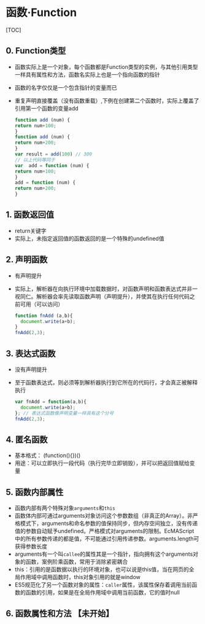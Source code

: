 # 函数·Function

\[TOC\]

## 0. Function类型

* 函数实际上是一个对象，每个函数都是Function类型的实例，与其他引用类型一样具有属性和方法，函数名实际上也是一个指向函数的指针
* 函数的名字仅仅是一个包含指针的变量而已
* 重复声明直接覆盖（没有函数重载）,下例在创建第二个函数时，实际上覆盖了引用第一个函数的变量add

  ```javascript
  function add (num) {
  return num+100;
  }
  function add (num) {
  return num+200;
  }
  var result = add(100) // 300
  // 以上代码等同于
  var  add = function (num) {
  return num+100;
  }
  add = function (num) {
  return num+200;
  }
  ```

## 1. 函数返回值

* return关键字
* 实际上，未指定返回值的函数返回的是一个特殊的undefined值

## 2. 声明函数

* 有声明提升
* 实际上，解析器在向执行环境中加载数据时，对函数声明和函数表达式并非一视同仁。解析器会率先读取函数声明（声明提升），并使其在执行任何代码之前可用（可以访问）

  ```javascript
  function fnAdd (a,b){
    document.write(a+b);
  }
  fnAdd(2,3);
  ```

## 3. 表达式函数

* 没有声明提升
* 至于函数表达式，则必须等到解析器执行到它所在的代码行，才会真正被解释执行

  ```javascript
  var fnAdd = function(a,b){
    document.write(a+b);
  }; // 表达式函数像声明变量一样具有这个分号
  fnAdd(2,3);
  ```

## 4. 匿名函数

* 基本格式： \(function\(\){}\)\(\)
* 用途：可以立即执行一段代码（执行完毕立即销毁），并可以把返回值赋给变量

## 5. 函数内部属性

* 函数内部有两个特殊对象`arguments`和`this`
* 函数体内部可通过arguments对象访问这个参数数组（非真正的Array）。非严格模式下，arguments和命名参数的值保持同步，但内存空间独立，没有传递值的参数自动赋予undefined。严格模式对arguments的限制。EcMAScript中的所有参数传递的都是值，不可能通过引用传递参数。arguments.length可获得参数长度
* arguments有一个叫`callee`的属性其是一个指针，指向拥有这个arguments对象的函数，案例阶乘函数，常用于消除紧密耦合
* this：引用的是函数据以执行的环境对象，也可以说是this值，当在网页的全局作用域中调用函数时，this对象引用的就是window
* ES5规范化了另一个函数对象的属性：`caller`属性，该属性保存着调用当前函数的函数的引用，如果是在全局作用域中调用当前函数，它的值时null

## 6. 函数属性和方法 【未开始】

